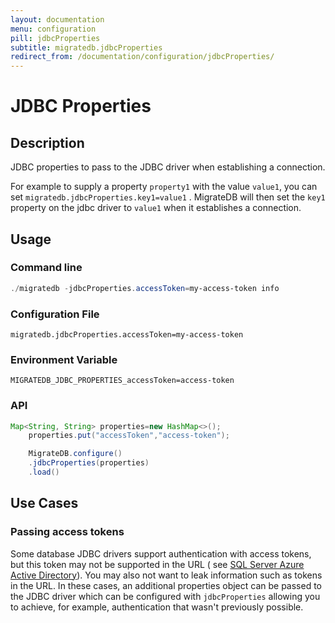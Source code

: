 ```yaml
---
layout: documentation
menu: configuration
pill: jdbcProperties
subtitle: migratedb.jdbcProperties
redirect_from: /documentation/configuration/jdbcProperties/
---
```


# JDBC Properties

## Description

JDBC properties to pass to the JDBC driver when establishing a connection.

For example to supply a property `property1` with the value `value1`, you can set `migratedb.jdbcProperties.key1=value1`
. MigrateDB will then set the `key1` property on the jdbc driver to `value1` when it establishes a connection.

## Usage

### Command line

```powershell
./migratedb -jdbcProperties.accessToken=my-access-token info
```

### Configuration File

```properties
migratedb.jdbcProperties.accessToken=my-access-token
```

### Environment Variable

```properties
MIGRATEDB_JDBC_PROPERTIES_accessToken=access-token
```

### API

```java
Map<String, String> properties=new HashMap<>();
    properties.put("accessToken","access-token");

    MigrateDB.configure()
    .jdbcProperties(properties)
    .load()
```

## Use Cases

### Passing access tokens

Some database JDBC drivers support authentication with access tokens, but this token may not be supported in the URL (
see [SQL Server Azure Active Directory](/migratedb/documentation/database/sqlserver#azure-active-directory)). You may also not
want to leak information such as tokens in the URL. In these cases, an additional properties object can be passed to the
JDBC driver which can be configured with `jdbcProperties` allowing you to achieve, for example, authentication that
wasn't previously possible.
